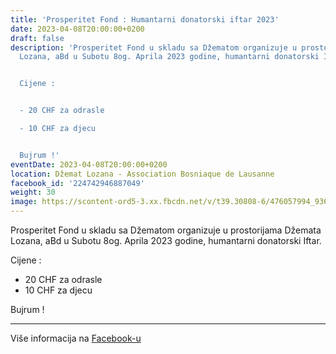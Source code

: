 ```yaml
---
title: 'Prosperitet Fond : Humantarni donatorski iftar 2023'
date: 2023-04-08T20:00:00+0200
draft: false
description: 'Prosperitet Fond u skladu sa Džematom organizuje u prostorijama Džemata
  Lozana, aBd u Subotu 8og. Aprila 2023 godine, humantarni donatorski Iftar.


  Cijene :


  - 20 CHF za odrasle

  - 10 CHF za djecu


  Bujrum !'
eventDate: 2023-04-08T20:00:00+0200
location: Džemat Lozana - Association Bosniaque de Lausanne
facebook_id: '224742946887049'
weight: 30
image: https://scontent-ord5-3.xx.fbcdn.net/v/t39.30808-6/476057994_936635281930405_1135964331823661885_n.jpg?_nc_cat=106&ccb=1-7&_nc_sid=9e60e4&_nc_ohc=r39viDT2DqsQ7kNvwFmMlaN&_nc_oc=AdkLVuLcAOWC0C5i26gWfgiPn-h829rqdYRD8U0zpnZcOIgZikK7hSLSUn38gw_cC5g&_nc_zt=23&_nc_ht=scontent-ord5-3.xx&edm=ABTKTjYEAAAA&_nc_gid=2rGFdPuWdBRF-8DtpTnZOw&oh=00_AfWohwrs8WeBcTOMkK5TEQ_bhQ1GDHFcMcREuSq7a21-rw&oe=689B41FD
---
```


Prosperitet Fond u skladu sa Džematom organizuje u prostorijama Džemata Lozana, aBd u Subotu 8og. Aprila 2023 godine, humantarni donatorski Iftar.

Cijene :

- 20 CHF za odrasle
- 10 CHF za djecu

Bujrum !

---

Više informacija na [Facebook-u](https://facebook.com/events/224742946887049)